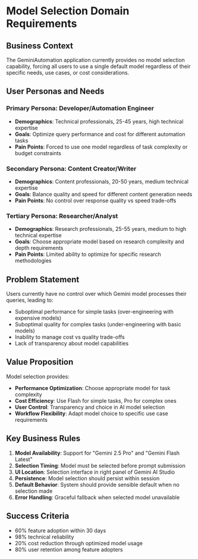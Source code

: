 # Model Selection Domain Requirements

## Business Context

The GeminiAutomation application currently provides no model selection capability, forcing all users to use a single default model regardless of their specific needs, use cases, or cost considerations.

## User Personas and Needs

### Primary Persona: Developer/Automation Engineer
- **Demographics**: Technical professionals, 25-45 years, high technical expertise
- **Goals**: Optimize query performance and cost for different automation tasks
- **Pain Points**: Forced to use one model regardless of task complexity or budget constraints

### Secondary Persona: Content Creator/Writer  
- **Demographics**: Content professionals, 20-50 years, medium technical expertise
- **Goals**: Balance quality and speed for different content generation needs
- **Pain Points**: No control over response quality vs speed trade-offs

### Tertiary Persona: Researcher/Analyst
- **Demographics**: Research professionals, 25-55 years, medium to high technical expertise  
- **Goals**: Choose appropriate model based on research complexity and depth requirements
- **Pain Points**: Limited ability to optimize for specific research methodologies

## Problem Statement

Users currently have no control over which Gemini model processes their queries, leading to:
- Suboptimal performance for simple tasks (over-engineering with expensive models)
- Suboptimal quality for complex tasks (under-engineering with basic models)
- Inability to manage cost vs quality trade-offs
- Lack of transparency about model capabilities

## Value Proposition

Model selection provides:
- **Performance Optimization**: Choose appropriate model for task complexity
- **Cost Efficiency**: Use Flash for simple tasks, Pro for complex ones
- **User Control**: Transparency and choice in AI model selection
- **Workflow Flexibility**: Adapt model choice to specific use case requirements

## Key Business Rules

1. **Model Availability**: Support for "Gemini 2.5 Pro" and "Gemini Flash Latest"
2. **Selection Timing**: Model must be selected before prompt submission
3. **UI Location**: Selection interface in right panel of Gemini AI Studio
4. **Persistence**: Model selection should persist within session
5. **Default Behavior**: System should provide sensible default when no selection made
6. **Error Handling**: Graceful fallback when selected model unavailable

## Success Criteria

- 60% feature adoption within 30 days
- 98% technical reliability
- 20% cost reduction through optimized model usage  
- 80% user retention among feature adopters